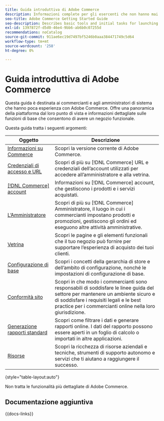 ```yaml
---
title: Guida introduttiva di Adobe Commerce
description: Informazioni complete per gli esercenti che non hanno mai usato Adobe Commerce.
seo-title: Adobe Commerce Getting Started Guide
seo-description: Describes basic tools and initial tasks for launching an Adobe Commerce or Magento Open Source store.
exl-id: 1397872f-d5d0-46e4-9bb6-ab6b0c07255d
recommendations: noCatalog
source-git-commit: 911ae6ec19d7497bf5246b0aaa384471749c5d64
workflow-type: tm+mt
source-wordcount: '258'
ht-degree: 0%

---
```


# Guida introduttiva di Adobe Commerce

Questa guida è destinata ai commercianti e agli amministratori di sistema che hanno poca esperienza con Adobe Commerce. Offre una panoramica della piattaforma dal loro punto di vista e informazioni dettagliate sulle funzioni di base che consentono di avere un negozio funzionale.

Questa guida tratta i seguenti argomenti:

| Oggetto | Descrizione |
| ------- | ----------- |
| [Informazioni su Commerce](about.md) | Scopri la versione corrente di Adobe Commerce. |
| [Credenziali di accesso e URL](login-urls.md) | Scopri di più su [!DNL Commerce] URL e credenziali dell’account utilizzati per accedere all’amministratore e alla vetrina. |
| [[!DNL Commerce] account](commerce-account-create.md) | Informazioni su [!DNL Commerce] account, che gestiscono i prodotti e i servizi acquistati. |
| [L’Amministratore](admin.md) | Scopri di più su [!DNL Commerce] Amministratore, il luogo in cui i commercianti impostano prodotti e promozioni, gestiscono gli ordini ed eseguono altre attività amministrative. |
| [Vetrina](storefront.md) | Scopri le pagine e gli elementi funzionali che il tuo negozio può fornire per supportare l’esperienza di acquisto dei tuoi clienti. |
| [Configurazione di base](websites-stores-views.md) | Scopri i concetti della gerarchia di store e dell’ambito di configurazione, nonché le impostazioni di configurazione di base. |
| [Conformità sito](privacy-policy.md) | Scopri in che modo i commercianti sono responsabili di soddisfare le linee guida del settore per mantenere un ambiente sicuro e di soddisfare i requisiti legali e le best practice per i commercianti online nella loro giurisdizione. |
| [Generazione rapporti standard](reports-menu.md) | Scopri come filtrare i dati e generare rapporti online. I dati del rapporto possono essere aperti in un foglio di calcolo o importati in altre applicazioni. |
| [Risorse](resources.md) | Scopri la ricchezza di risorse aziendali e tecniche, strumenti di supporto autonomo e servizi che ti aiutano a raggiungere il successo. |

{style="table-layout:auto"}

Non tratta le funzionalità più dettagliate di Adobe Commerce.

## Documentazione aggiuntiva

{{docs-links}}
